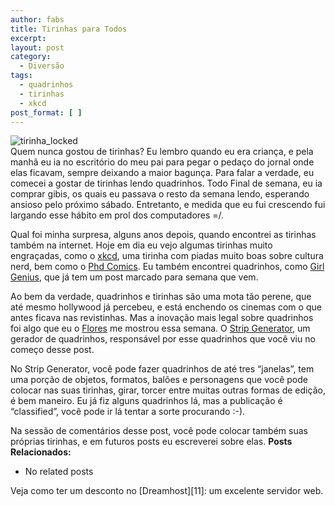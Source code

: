 ```yaml
---
author: fabs
title: Tirinhas para Todos
excerpt:
layout: post
category:
  - Diversão
tags:
  - quadrinhos
  - tirinhas
  - xkcd
post_format: [ ]
---
```

![tirinha_locked][1]  
Quem nunca gostou de tirinhas? Eu lembro quando eu era criança, e pela manhã eu ia no escritório do meu pai para pegar o pedaço do jornal onde elas ficavam, sempre deixando a maior bagunça. Para falar a verdade, eu comecei a gostar de tirinhas lendo quadrinhos. Todo Final de semana, eu ia comprar gibis, os quais eu passava o resto da semana lendo, esperando ansioso pelo próximo sábado. Entretanto, e medida que eu fui crescendo fui largando esse hábito em prol dos computadores =/.

Qual foi minha surpresa, alguns anos depois, quando encontrei as tirinhas também na internet. Hoje em dia eu vejo algumas tirinhas muito engraçadas, como o [xkcd][2], uma tirinha com piadas muito boas sobre cultura nerd, bem como o [Phd Comics][3]. Eu também encontrei quadrinhos, como [Girl Genius][4], que já tem um post marcado para semana que vem.

Ao bem da verdade, quadrinhos e tirinhas são uma mota tão perene, que até mesmo hollywood já percebeu, e está enchendo os cinemas com o que antes ficava nas revistinhas. Mas a inovação mais legal sobre quadrinhos foi algo que eu o [Flores][5] me mostrou essa semana. O [Strip Generator][6], um gerador de quadrinhos, responsável por esse quadrinhos que você viu no começo desse post.

No Strip Generator, você pode fazer quadrinhos de até tres “janelas”, tem uma porção de objetos, formatos, balões e personagens que você pode colocar nas suas tirinhas, girar, torcer entre muitas outras formas de edição, é bem maneiro. Eu já fiz alguns quadrinhos lá, mas a publicação é “classified”, você pode ir lá tentar a sorte procurando :-).

Na sessão de comentários desse post, você pode colocar também suas próprias tirinhas, e em futuros posts eu escreverei sobre elas. 
**Posts Relacionados:** 
*   No related posts










Veja como ter um desconto no [Dreamhost][11]: um excelente servidor web.

 [1]: http://vidageek.net/wp-content/uploads/2008/11/tirinha-locked.png
 [2]: http://xkcd.com/416/
 [3]: http://www.phdcomics.com/comics.php
 [4]: http://www.girlgeniusonline.com/comic.php?date=20081117
 [5]: http://www.farok.net/
 [6]: http://stripgenerator.com/





